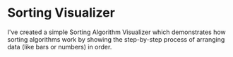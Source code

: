 # Sorting Visualizer

I've created a simple Sorting Algorithm Visualizer which demonstrates how sorting algorithms work by showing the step-by-step process of arranging data (like bars or numbers) in order.
